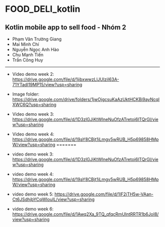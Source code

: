 # FOOD_DELI_kotlin
Kotlin mobile app to sell food - Nhóm 2
------------------------------------------
- Phạm Văn Trường Giang
- Mai Minh Chí
- Nguyễn Ngọc Anh Hào
- Chu Mạnh Tiến
- Trần Công Huy

------------------------------------------
- Video demo week 2: https://drive.google.com/file/d/1jibxwwzLlJUIziI63A-71YTadI19MP15/view?usp=sharing
- Image folder: https://drive.google.com/drive/folders/1jwOjgcsuKaAzUktHCKBi9ayNcqIXWC6Q?usp=sharing

- Video demo week 3: https://drive.google.com/file/d/1D3zlGJiKtWlneNuOfzATretoi6lTQrGl/view?usp=sharing
- Video demo week 4: https://drive.google.com/file/d/19aY8CBjt1iLmgv5wRUB_H5p69858HMpW/view?usp=sharing
=======
- video demo week 3: https://drive.google.com/file/d/1D3zlGJiKtWlneNuOfzATretoi6lTQrGl/view?usp=sharing
- video demo week 4: https://drive.google.com/file/d/19aY8CBjt1iLmgv5wRUB_H5p69858HMpW/view?usp=sharing

- video demo week 5: https://drive.google.com/file/d/1lF2iTH5w-VAan-Ct6JSdhjbYCqWIouIL/view?usp=sharing
- video demo week 6: https://drive.google.com/file/d/1Awq2Xa_9TQ_qfqcRmUlntRRTR1b6JoI8/view?usp=sharing
